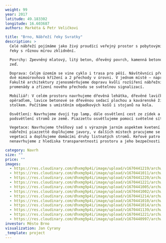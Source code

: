 ```yaml
---
weight: 99
year: 2017
latitude: 49.183302
longitude: 16.603687
authors: Markéta & Petr Veličkovi

title: "Brno, Nábřeží řeky Svratky"
description: >
  Celé nábřeží pojímáme jako živý proudící veřejný prostor s pobytovými místy u
  řeky s různou mírou zklidnění.

  Povrchy: Zpevněný mlatový, litý beton, dřevěný povrch, kamenná betonová
  zeď.    

  Doprava: Celým územím se vine cyklo i trasa pro pěší. Návštěvníci překonávají
  dvě mimoúrovňová křížení a 2 přechody v úrovni. V jednom místě – naproti
  Fakultě architektury zjenosměrňujeme dopravu kvůli rozšíření nábřežní
  promenády a zřízení nového přechodu se světelnou signalizací.

  Mobiliář: V celém prostoru navrhujeme dřevěná lehátka, dřevěné lavičky s
  opěradlem, lavice betonové se dřevěnou sedací plochou a kavárenské židličky se
  stolkem. Počítáme s umístěním odpadkových košů i stojanů na kola. 

  Osvětlení: Navrhujeme dvojí typ lamp, dále osvětlení cest ze zídek a
  podsvětlení stromů ze země. Piazzettu osvětlujeme pomocí světelné sítě.

  Vegetace: Navrhujeme třešňový sad s výrazným jarním aspektem kvetení. Na
  nábřežní piazzettě doplňujeme javory, v dalších místech pracujeme se stávající
  vegetací a doplňujeme domácími druhy listnatých stromů. Keřové patro
  nenavrhujeme z hlediska transparentnosti prostoru a jeho bezpečnosti.

category: Navrh
size: ""
price: ""
images:
  - https://res.cloudinary.com/dhxmg9p4i/image/upload/v1670441219/archweb/dF0000_ohuobo.jpg
  - https://res.cloudinary.com/dhxmg9p4i/image/upload/v1670441011/archweb/pudorys_1_portfolio_jjuiby.jpg
  - https://res.cloudinary.com/dhxmg9p4i/image/upload/v1670441220/archweb/dF0010_ylbgor.jpg
  - https://res.cloudinary.com/dhxmg9p4i/image/upload/v1670441221/archweb/dF0020_qzjzwe.jpg
  - https://res.cloudinary.com/dhxmg9p4i/image/upload/v1670441005/archweb/pudorys_2_portfolio_mbemh9.jpg
  - https://res.cloudinary.com/dhxmg9p4i/image/upload/v1670441002/archweb/pudorys_4_portfolio_hzuoib.jpg
  - https://res.cloudinary.com/dhxmg9p4i/image/upload/v1670441214/archweb/dF0030_u4iy7d.jpg
  - https://res.cloudinary.com/dhxmg9p4i/image/upload/v1670441010/archweb/molo_legenda_jwzcy6.jpg
  - https://res.cloudinary.com/dhxmg9p4i/image/upload/v1670441014/archweb/%C5%99eka_legenda_vjafnv.jpg
  - https://res.cloudinary.com/dhxmg9p4i/image/upload/v1670441139/archweb/dF0050_rvxp5m.jpg
  - https://res.cloudinary.com/dhxmg9p4i/image/upload/v1670441221/archweb/dF0040_xwk93g.jpg
  - https://res.cloudinary.com/dhxmg9p4i/image/upload/v1670440997/archweb/pudorys_3_portfolio_soddq9.jpg
investor: Město Brno
visualization: Jan Cyrany
_template: project
---
```

